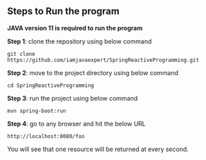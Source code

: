 ## Steps to Run the program

**JAVA version 11 is required to run the program**

**Step 1**: clone the repository using below command

```
git clone https://github.com/iamjavaexpert/SpringReactiveProgramming.git
```

**Step 2**: move to the project directory using below command
```
cd SpringReactiveProgramming
```

**Step 3**: run the project using below command
```
mvn spring-boot:run
```

**Step 4**: go to any browser and hit the below URL
```
http://localhost:8080/foo
```
You will see that one resource will be returned at every second.
